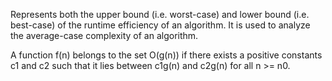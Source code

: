 Represents both the upper bound (i.e. worst-case) and lower bound (i.e. best-case) of the runtime efficiency of an algorithm. It is used to analyze the average-case complexity of an algorithm.

A function f(n) belongs to the set O(g(n)) if there exists a positive constants c1 and c2 such that it lies between c1g(n) and c2g(n) for all n >= n0.